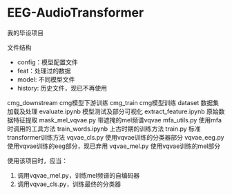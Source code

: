 # EEG-AudioTransformer
我的毕设项目

文件结构  
- config：模型配置文件  
- feat：处理过的数据  
- model: 不同模型文件
- history: 历史文件，现已不再使用


cmg_downstream cmg模型下游训练
cmg_train cmg模型训练
dataset 数据集加载及处理
evaluate.ipynb 模型测试及部分可视化
extract_feature.ipynb 原始数据特征提取
mask_mel_vqvae.py 带遮掩的mel频谱vqvae
mfa_utils.py 使用mfa时调用的工具方法
train_words.ipynb 上古时期的训练方法
train.py 标准transformer训练方法
vqvae_cls.py 使用vqvae训练的分类器部分
vqvae_eeg.py 使用vqvae训练的eeg部分，现已弃用
vqvae_mel.py 使用vqvae训练的mel部分  

使用该项目时，应当：  
1. 调用vqvae_mel.py，训练mel频谱的自编码器  
2. 调用vqvae_cls.py，训练最终的分类器
